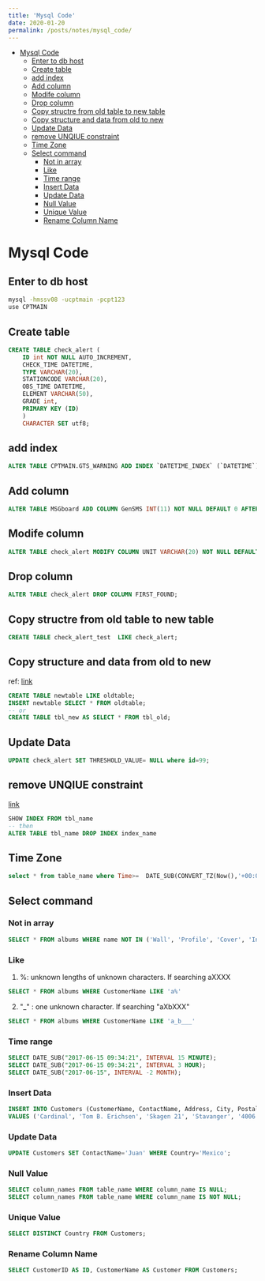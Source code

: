 ```yaml
---
title: 'Mysql Code'
date: 2020-01-20
permalink: /posts/notes/mysql_code/
---
```


- [Mysql Code](#mysql-code)
  - [Enter to db host](#enter-to-db-host)
  - [Create table](#create-table)
  - [add index](#add-index)
  - [Add column](#add-column)
  - [Modife column](#modife-column)
  - [Drop column](#drop-column)
  - [Copy structre from old table to new table](#copy-structre-from-old-table-to-new-table)
  - [Copy structure and data from old to new](#copy-structure-and-data-from-old-to-new)
  - [Update Data](#update-data)
  - [remove UNQIUE constraint](#remove-unqiue-constraint)
  - [Time Zone](#time-zone)
  - [Select command](#select-command)
    - [Not in array](#not-in-array)
    - [Like](#like)
    - [Time range](#time-range)
    - [Insert Data](#insert-data)
    - [Update Data](#update-data-1)
    - [Null Value](#null-value)
    - [Unique Value](#unique-value)
    - [Rename Column Name](#rename-column-name)
# Mysql Code

## Enter to db host
```bash
mysql -hmssv08 -ucptmain -pcpt123
use CPTMAIN
```

## Create table
```sql
CREATE TABLE check_alert (
    ID int NOT NULL AUTO_INCREMENT,
    CHECK_TIME DATETIME, 
    TYPE VARCHAR(20), 
    STATIONCODE VARCHAR(20), 
    OBS_TIME DATETIME,
    ELEMENT VARCHAR(50),
    GRADE int, 
    PRIMARY KEY (ID)
    )
    CHARACTER SET utf8;
```

## add index

```sql
ALTER TABLE CPTMAIN.GTS_WARNING ADD INDEX `DATETIME_INDEX` (`DATETIME`);
```

## Add column
```sql
ALTER TABLE MSGboard ADD COLUMN GenSMS INT(11) NOT NULL DEFAULT 0 AFTER OBS_TIME;
```

## Modife column
```sql
ALTER TABLE check_alert MODIFY COLUMN UNIT VARCHAR(20) NOT NULL DEFAULT ''  AFTER THRESHOLD_VALUE;
```

## Drop column
```sql
ALTER TABLE check_alert DROP COLUMN FIRST_FOUND;
```
## Copy structre from old table to new table
```sql
CREATE TABLE check_alert_test  LIKE check_alert;
```

## Copy structure and data from old to new
ref: [link](https://stackoverflow.com/questions/3280006/duplicating-a-mysql-table-indices-and-data)
```sql
CREATE TABLE newtable LIKE oldtable; 
INSERT newtable SELECT * FROM oldtable;
-- or 
CREATE TABLE tbl_new AS SELECT * FROM tbl_old;
```

## Update Data
```sql
UPDATE check_alert SET THRESHOLD_VALUE= NULL where id=99;
```

## remove UNQIUE constraint
[link](https://stackoverflow.com/questions/3487691/dropping-unique-constraint-from-mysql-table)
```sql
SHOW INDEX FROM tbl_name
-- then
ALTER TABLE tbl_name DROP INDEX index_name
```

## Time Zone
```sql
select * from table_name where Time>=  DATE_SUB(CONVERT_TZ(Now(),'+00:00','+8:00'), INTERVAL 3 DAY) AND Time <= CONVERT_TZ(Now(),'+00:00','+8:00')
```

## Select command

### Not in array
```sql
SELECT * FROM albums WHERE name NOT IN ('Wall', 'Profile', 'Cover', 'Instagram')
```

### Like
1. %: unknown lengths of  unknown characters. If searching aXXXX
```sql
SELECT * FROM albums WHERE CustomerName LIKE 'a%'
```

2. "_" : one unknown character. If searching "aXbXXX"
```sql
SELECT * FROM albums WHERE CustomerName LIKE 'a_b___'
```

### Time range

```sql
SELECT DATE_SUB("2017-06-15 09:34:21", INTERVAL 15 MINUTE);
SELECT DATE_SUB("2017-06-15 09:34:21", INTERVAL 3 HOUR);
SELECT DATE_SUB("2017-06-15", INTERVAL -2 MONTH);
```

### Insert Data
```sql
INSERT INTO Customers (CustomerName, ContactName, Address, City, PostalCode, Country)
VALUES ('Cardinal', 'Tom B. Erichsen', 'Skagen 21', 'Stavanger', '4006', 'Norway');
```

### Update Data
```sql
UPDATE Customers SET ContactName='Juan' WHERE Country='Mexico';
```

### Null Value
```sql
SELECT column_names FROM table_name WHERE column_name IS NULL;
SELECT column_names FROM table_name WHERE column_name IS NOT NULL;
```

### Unique Value
```sql
SELECT DISTINCT Country FROM Customers;
```

### Rename Column Name
```sql
SELECT CustomerID AS ID, CustomerName AS Customer FROM Customers;
```
